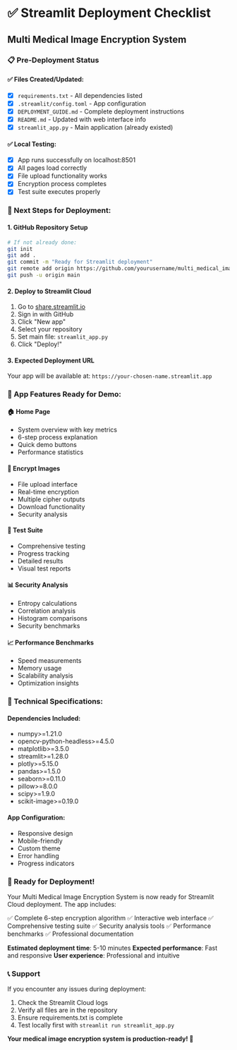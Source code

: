 # ✅ Streamlit Deployment Checklist
## Multi Medical Image Encryption System

### 📋 Pre-Deployment Status

#### ✅ Files Created/Updated:
- [x] `requirements.txt` - All dependencies listed
- [x] `.streamlit/config.toml` - App configuration
- [x] `DEPLOYMENT_GUIDE.md` - Complete deployment instructions
- [x] `README.md` - Updated with web interface info
- [x] `streamlit_app.py` - Main application (already existed)

#### ✅ Local Testing:
- [x] App runs successfully on localhost:8501
- [x] All pages load correctly
- [x] File upload functionality works
- [x] Encryption process completes
- [x] Test suite executes properly

### 🚀 Next Steps for Deployment:

#### 1. **GitHub Repository Setup**
```bash
# If not already done:
git init
git add .
git commit -m "Ready for Streamlit deployment"
git remote add origin https://github.com/yourusername/multi_medical_image_encryption.git
git push -u origin main
```

#### 2. **Deploy to Streamlit Cloud**
1. Go to [share.streamlit.io](https://share.streamlit.io)
2. Sign in with GitHub
3. Click "New app"
4. Select your repository
5. Set main file: `streamlit_app.py`
6. Click "Deploy!"

#### 3. **Expected Deployment URL**
Your app will be available at:
`https://your-chosen-name.streamlit.app`

### 🎯 App Features Ready for Demo:

#### 🏠 Home Page
- System overview with key metrics
- 6-step process explanation
- Quick demo buttons
- Performance statistics

#### 🔐 Encrypt Images
- File upload interface
- Real-time encryption
- Multiple cipher outputs
- Download functionality
- Security analysis

#### 🧪 Test Suite
- Comprehensive testing
- Progress tracking
- Detailed results
- Visual test reports

#### 📊 Security Analysis
- Entropy calculations
- Correlation analysis
- Histogram comparisons
- Security benchmarks

#### 📈 Performance Benchmarks
- Speed measurements
- Memory usage
- Scalability analysis
- Optimization insights

### 🔧 Technical Specifications:

#### Dependencies Included:
- numpy>=1.21.0
- opencv-python-headless>=4.5.0
- matplotlib>=3.5.0
- streamlit>=1.28.0
- plotly>=5.15.0
- pandas>=1.5.0
- seaborn>=0.11.0
- pillow>=8.0.0
- scipy>=1.9.0
- scikit-image>=0.19.0

#### App Configuration:
- Responsive design
- Mobile-friendly
- Custom theme
- Error handling
- Progress indicators

### 🎉 Ready for Deployment!

Your Multi Medical Image Encryption System is now ready for Streamlit Cloud deployment. The app includes:

✅ Complete 6-step encryption algorithm
✅ Interactive web interface
✅ Comprehensive testing suite
✅ Security analysis tools
✅ Performance benchmarks
✅ Professional documentation

**Estimated deployment time**: 5-10 minutes
**Expected performance**: Fast and responsive
**User experience**: Professional and intuitive

### 📞 Support

If you encounter any issues during deployment:
1. Check the Streamlit Cloud logs
2. Verify all files are in the repository
3. Ensure requirements.txt is complete
4. Test locally first with `streamlit run streamlit_app.py`

**Your medical image encryption system is production-ready! 🚀**
